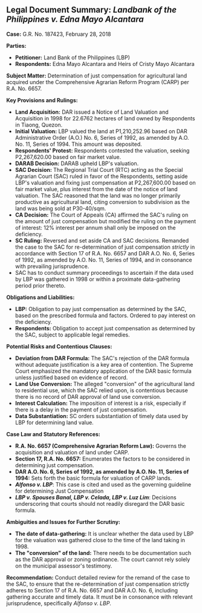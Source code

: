 ## Legal Document Summary: *Landbank of the Philippines v. Edna Mayo Alcantara*

**Case:** G.R. No. 187423, February 28, 2018

**Parties:**

*   **Petitioner:** Land Bank of the Philippines (LBP)
*   **Respondents:** Edna Mayo Alcantara and Heirs of Cristy Mayo Alcantara

**Subject Matter:** Determination of just compensation for agricultural land acquired under the Comprehensive Agrarian Reform Program (CARP) per R.A. No. 6657.

**Key Provisions and Rulings:**

*   **Land Acquisition:** DAR issued a Notice of Land Valuation and Acquisition in 1998 for 22.6762 hectares of land owned by Respondents in Tiaong, Quezon.
*   **Initial Valuation:** LBP valued the land at P1,210,252.96 based on DAR Administrative Order (A.O.) No. 6, Series of 1992, as amended by A.O. No. 11, Series of 1994.  This amount was deposited.
*   **Respondents' Protest:** Respondents contested the valuation, seeking P2,267,620.00 based on fair market value.
*   **DARAB Decision:** DARAB upheld LBP's valuation.
*   **SAC Decision:** The Regional Trial Court (RTC) acting as the Special Agrarian Court (SAC) ruled in favor of the Respondents, setting aside LBP's valuation and fixing just compensation at P2,267,600.00 based on fair market value, plus interest from the date of the notice of land valuation. The SAC reasoned that the land was no longer primarily productive as agricultural land, citing conversion to subdivision as the land was being sold at P30-40/sqm.
*   **CA Decision:** The Court of Appeals (CA) affirmed the SAC's ruling on the amount of just compensation but modified the ruling on the payment of interest: 12% interest per annum shall only be imposed on the deficiency.
*   **SC Ruling:** Reversed and set aside CA and SAC decisions. Remanded the case to the SAC for re-determination of just compensation *strictly* in accordance with Section 17 of R.A. No. 6657 and DAR A.O. No. 6, Series of 1992, as amended by A.O. No. 11, Series of 1994, and in consonance with prevailing jurisprudence.
*   SAC has to conduct summary proceedings to ascertain if the data used by LBP was gathered in 1998 or within a proximate data-gathering period prior thereto.

**Obligations and Liabilities:**

*   **LBP:** Obligation to pay just compensation as determined by the SAC, based on the prescribed formula and factors. Ordered to pay interest on the deficiency.
*   **Respondents:** Obligation to accept just compensation as determined by the SAC, subject to applicable legal remedies.

**Potential Risks and Contentious Clauses:**

*   **Deviation from DAR Formula:** The SAC's rejection of the DAR formula without adequate justification is a key area of contention. The Supreme Court emphasized the mandatory application of the DAR basic formula unless justified based on evidence of record.
*   **Land Use Conversion:** The alleged "conversion" of the agricultural land to residential use, which the SAC relied upon, is contentious because there is no record of DAR approval of land use conversion.
*   **Interest Calculation:** The imposition of interest is a risk, especially if there is a delay in the payment of just compensation.
*   **Data Substantiation:** SC orders substantiation of timely data used by LBP for determining land value.

**Case Law and Statutory References:**

*   **R.A. No. 6657 (Comprehensive Agrarian Reform Law):** Governs the acquisition and valuation of land under CARP.
*   **Section 17, R.A. No. 6657:** Enumerates the factors to be considered in determining just compensation.
*   **DAR A.O. No. 6, Series of 1992, as amended by A.O. No. 11, Series of 1994:** Sets forth the basic formula for valuation of CARP lands.
*   ***Alfonso v. LBP***: This case is cited and used as the governing guideline for determining Just Compensation
*   ***LBP v. Spouses Banal, LBP v. Celada, LBP v. Luz Lim***: Decisions underscoring that courts should not readily disregard the DAR basic formula.

**Ambiguities and Issues for Further Scrutiny:**

*   **The date of data-gathering:** It is unclear whether the data used by LBP for the valuation was gathered close to the time of the land taking in 1998.
*   **The "conversion" of the land:** There needs to be documentation such as the DAR approval or zoning ordinance. The court cannot rely solely on the municipal assessor's testimony.

**Recommendation:** Conduct detailed review for the remand of the case to the SAC, to ensure that the re-determination of just compensation strictly adheres to Section 17 of R.A. No. 6657 and DAR A.O. No. 6, including gathering accurate and timely data. It must be in consonance with relevant jurisprudence, specifically *Alfonso v. LBP*.
